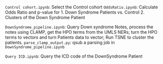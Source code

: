 `Control cohort.ipynb`: Select the Control cohort
`OddsRatio.ipynb`: Calculate Odds Ratio and p-value for 1. Down Syndrome Patients vs. Control 2. Clusters of the Down Syndrome Patient

`DownSyndrome_pipeline.ipynb`: Query Down syndrome Notes, process the notes using CLAMP, get the HPO terms from the UMLS NERs; turn the HPO terms to vectors and turn Patients data to vector; Run TSNE to cluster the patients.
`parse_clamp_output.py`: qsub a parsing job in `DownSyndrome_pipeline.ipynb`

`Query ICD.ipynb`: Query the ICD code of the DownSyndrome Patient

